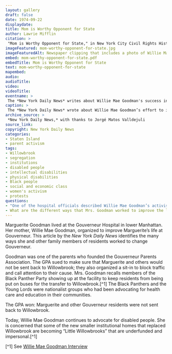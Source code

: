 ```yaml
--- 
layout: gallery
draft: false
date: 1974-09-22
displaydate: 
title: Mom is Worthy Opponent for State
author: Lawrie Mifflin
citation: >
 "Mom is Worthy Opponent for State," in New York City Civil Rights History, Accessed: [Month Day, Year], https://nyccivilrightshistory.org/site-preview/topics/black-latina-women/gouverneur-parents-association/mom-worthy-opponent-for-state.
imageFeatured: mom-worthy-opponent-for-state.jpg
imageFeaturedAlt: Newspaper clipping that includes a photo of Willie Mae Goodman, who is a Black woman, visiting her 18-year old daughter Marguerite in the Gouverneur State School.
embed: mom-worthy-opponent-for-state.pdf
embedTitle: Mom is Worthy Opponent for State
text: mom-worthy-opponent-for-state
mapembed: 
audio: 
audioTitle: 
video: 
videoTitle: 
eventname: >
 The *New York Daily News* writes about Willie Mae Goodman's success in keeping her daughter Marguerite at the Gouverneur Hospital and improving the care of all residents there.
caption: >
 The *New York Daily News* wrote about Willie Mae Goodman’s effort to improve conditions for her daughter Marguerite and others at the Gouverneur Hospital.
archive_source: >
 *New York Daily News,* with thanks to Jorgé Matos Valldejuli
source_link: 
copyright: New York Daily News
categories: 
- Staten Island
- parent activism
tags: 
- Willowbrook
- segregation
- institutions
- disabled people
- intellectual disabilities
- physical disabilities
- Black people
- social and economic class
- women's activism
- protests
questions: 
- "One of the hospital officials described Willie Mae Goodman’s activism this way: “… her complaining is good – she keeps us on our toes and she keeps the staff and parents inspired.” How do you think Mrs. Goodman would have felt about this description? Whose job is it to ensure good and safe care and education for Marguerite Goodman?"
- What are the different ways that Mrs. Goodman worked to improve the lives of her daughter Marguerite and other disabled people?
--- 
```


Marguerite Goodman lived at the Gouverneur Hospital in lower Manhattan. Her mother, Willie Mae Goodman, organized to improve Marguerite’s life at Gouverneur. This article by the *New York Daily News* identifies the many ways she and other family members of residents worked to change Gouverneur.

Goodman was one of the parents who founded the Gouverneur Parents Association. The GPA sued to make sure that Marguerite and others would not be sent back to Willowbrook; they also organized a sit-in to block traffic and call attention to their cause. Mrs. Goodman recalls members of the Black Panther Party showing up at the facility to keep residents from being put on buses for the transfer to Willowbrook.[^1] The Black Panthers and the Young Lords were nationalist groups who had been advocating for health care and education in their communities.

The GPA won: Marguerite and other Gouverneur residents were not sent back to Willowbrook.

Today, Willie Mae Goodman continues to advocate for disabled people. She is concerned that some of the new smaller institutional homes that replaced Willowbrook are becoming “Little Willowbrooks” that are underfunded and impersonal.[^1]

[^1] See [Willie Mae Goodman Interview](../topics/black-latina-women/gouverneur-parents-association/willie-mae-goodman)

